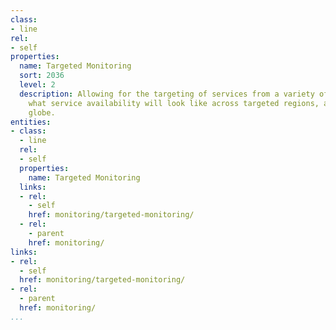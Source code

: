 ```yaml
---
class:
- line
rel:
- self
properties:
  name: Targeted Monitoring
  sort: 2036
  level: 2
  description: Allowing for the targeting of services from a variety of regions, demonstrating
    what service availability will look like across targeted regions, and around the
    globe.
entities:
- class:
  - line
  rel:
  - self
  properties:
    name: Targeted Monitoring
  links:
  - rel:
    - self
    href: monitoring/targeted-monitoring/
  - rel:
    - parent
    href: monitoring/
links:
- rel:
  - self
  href: monitoring/targeted-monitoring/
- rel:
  - parent
  href: monitoring/
...
```

